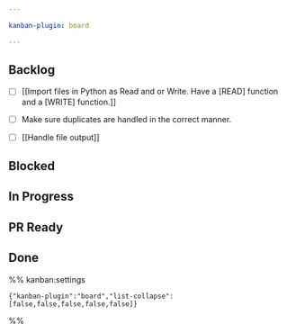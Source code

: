```yaml
---

kanban-plugin: board

---
```


## Backlog

- [ ] [[Import files in Python as Read and or Write. Have a [READ] function and a [WRITE] function.]]
- [ ] Make sure duplicates are handled in the correct manner.
- [ ] [[Handle file output]]


## Blocked



## In Progress



## PR Ready



## Done





%% kanban:settings
```
{"kanban-plugin":"board","list-collapse":[false,false,false,false,false]}
```
%%